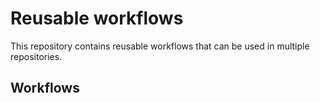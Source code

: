 # Reusable workflows

This repository contains reusable workflows that can be used in multiple repositories.

## Workflows

